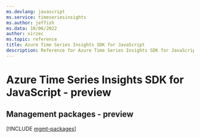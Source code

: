 ```yaml
---
ms.devlang: javascript
ms.service: timeseriesinsights
ms.author: jeffish
ms.data: 10/06/2022
author: xirzec
ms.topic: reference
title: Azure Time Series Insights SDK for JavaScript
description: Reference for Azure Time Series Insights SDK for JavaScript
---
```

# Azure Time Series Insights SDK for JavaScript - preview

## Management packages - preview
[!INCLUDE [mgmt-packages](time-series-insights-mgmt-index.md)]